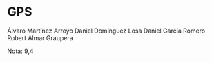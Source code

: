 # GPS
Álvaro Martínez Arroyo
Daniel Domínguez Losa
Daniel García Romero
Robert Almar Graupera

Nota: 9,4
